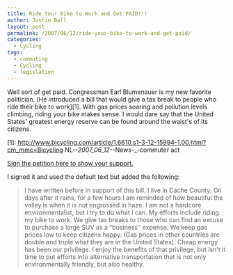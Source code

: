 ```yaml
---
title: Ride Your Bike to Work and Get PAID!!!
author: Justin Ball
layout: post
permalink: /2007/06/12/ride-your-bike-to-work-and-get-paid/
categories:
  - Cycling
tags:
  - commuting
  - Cycling
  - legislation
---
```


Well sort of get paid. Congressman Earl Blumenauer is my new favorite politician. [He introduced a bill that would give a tax break to people who ride their bike to work][1]. With gas prices soaring and pollution levels climbing, riding your bike makes sense. I would dare say that the United States' greatest energy reserve can be found around the waist's of its citizens.

 [1]: http://www.bicycling.com/article/1,6610,s1-3-12-15994-1,00.html?cm_mmc=Bicycling NL-_-2007_06_12-_-News-_-commuter act

[Sign the petition here to show your support.][2]

 [2]: http://capwiz.com/lab/issues/alert/?alertid=9520176

I signed it and used the default text but added the following:

> I have written before in support of this bill. I live in Cache County. On days after it rains, for a few hours I am reminded of how beautiful the valley is when it is not engrossed in haze. I am not a hardcore environmentalist, but I try to do what I can. My efforts include riding my bike to work. We give tax breaks to those who can find an excuse to purchase a large SUV as a "business" expense. We keep gas prices low to keep citizens happy. (Gas prices in other countries are double and triple what they are in the United States). Cheap energy has been our privilege. I enjoy the benefits of that privilege, but isn't it time to put efforts into alternative transportation that is not only environmentally friendly, but also healthy.